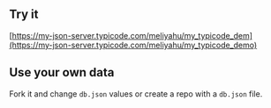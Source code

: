 ## Try it

[https://my-json-server.typicode.com/meliyahu/my_typicode_dem](https://my-json-server.typicode.com/meliyahu/my_typicode_demo)

## Use your own data

Fork it and change `db.json` values or create a repo with a `db.json` file.
